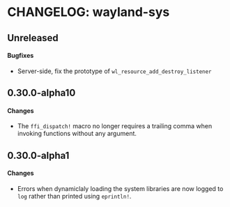 # CHANGELOG: wayland-sys

## Unreleased

#### Bugfixes

- Server-side, fix the prototype of `wl_resource_add_destroy_listener`

## 0.30.0-alpha10

#### Changes

- The `ffi_dispatch!` macro no longer requires a trailing comma when invoking functions without
  any argument.

## 0.30.0-alpha1

#### Changes

- Errors when dynamiclaly loading the system libraries are now logged to `log` rather than
  printed using `eprintln!`.
